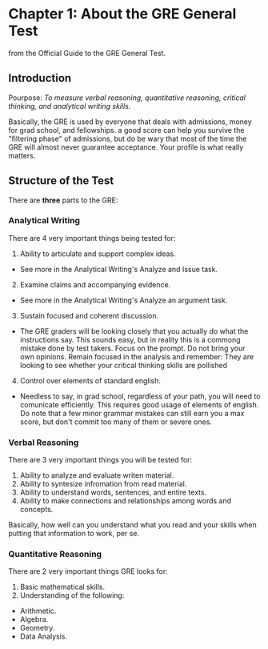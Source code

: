 Chapter 1: About the GRE General Test
======================================

from the Official Guide to the GRE General Test.


Introduction
------------

Pourpose: _To measure verbal reasoning, quantitative reasoning, critical thinking, and analytical writing skills._

Basically, the GRE is used by everyone that deals with admissions, money for grad school, and fellowships. a good score can help you survive the "filtering phase" of admissions, but do be wary that most of the time the GRE will almost never guarantee acceptance. Your profile is what really matters.

Structure of the Test
----------------------

There are **three** parts to the GRE:

### Analytical Writing

There are 4 very important things being tested for:

1. Ability to articulate and support complex ideas.
  - See more in the Analytical Writing's Analyze and Issue task.

2. Examine claims and accompanying evidence.
  - See more in the Analytical Writing's Analyze an argument task.

3. Sustain focused and coherent discussion.
  - The GRE graders will be looking closely that you actually do what the instructions say. This sounds easy, but in reality this is a commong mistake done by test takers. Focus on the prompt. Do not bring your own opinions. Remain focused in the analysis and remember: They are looking to see whether your critical thinking skills are pollished
4. Control over elements of standard english.
  - Needless to say, in grad school, regardless of your path, you will need to comunicate efficiently. This requires good usage of elements of english. Do note that a few minor grammar mistakes can still earn you a max score, but don't commit too many of them or severe ones.

### Verbal Reasoning

There are 3 very important things you will be tested for:

1. Ability to analyze and evaluate writen material.
2. Ability to syntesize infromation from read material.
3. Ability to understand words, sentences, and entire texts.
4. Ability to make connections and relationships among words and concepts.

Basically, how well can you understand what you read and your skills when putting that information to work, per se.

### Quantitative Reasoning

There are 2 very important things GRE looks for:

1. Basic mathematical skills.
2. Understanding of the following:
  - Arithmetic.
  - Algebra.
  - Geometry.
  - Data Analysis.